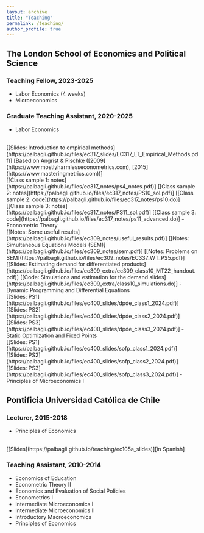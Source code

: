 ```yaml
---
layout: archive
title: "Teaching"
permalink: /teaching/
author_profile: true
---
```


## The London School of Economics and Political Science

### Teaching Fellow, 2023-2025
- Labor Economics (4 weeks)
- Microeconomics

### Graduate Teaching Assistant, 2020-2025
- Labor Economics
<br>
[[Slides: Introduction to empirical methods](https://palbagli.github.io/files/ec317_slides/EC317_LT_Empirical_Methods.pdf)]
[Based on Angrist & Pischke ([2009](https://www.mostlyharmlesseconometrics.com), [2015](https://www.masteringmetrics.com))]
<br>
[[Class sample 1: notes](https://palbagli.github.io/files/ec317_notes/ps4_notes.pdf)]
[[Class sample 2: notes](https://palbagli.github.io/files/ec317_notes/PS10_sol.pdf)]
[[Class sample 2: code](https://palbagli.github.io/files/ec317_notes/ps10.do)]
<br>
[[Class sample 3: notes](https://palbagli.github.io/files/ec317_notes/PS11_sol.pdf)]
[[Class sample 3: code](https://palbagli.github.io/files/ec317_notes/ps11_advanced.do)]
- Econometric Theory
<br>
[[Notes: Some useful results](https://palbagli.github.io/files/ec309_notes/useful_results.pdf)]
[[Notes: Simultaneous Equations Models (SEM)](https://palbagli.github.io/files/ec309_notes/sem.pdf)]
[[Notes: Problems on SEM](https://palbagli.github.io/files/ec309_notes/EC337_WT_PS5.pdf)]
<br>
[[Slides: Estimating demand for differentiated products](https://palbagli.github.io/files/ec309_extra/ec309_class10_MT22_handout.pdf)]
[[Code: Simulations and estimation for the demand slides](https://palbagli.github.io/files/ec309_extra/class10_simulations.do)]
- Dynamic Programming and Differential Equations
<br>
[[Slides: PS1](https://palbagli.github.io/files/ec400_slides/dpde_class1_2024.pdf)]
[[Slides: PS2](https://palbagli.github.io/files/ec400_slides/dpde_class2_2024.pdf)]
[[Slides: PS3](https://palbagli.github.io/files/ec400_slides/dpde_class3_2024.pdf)]
- Static Optimization and Fixed Points
<br>
[[Slides: PS1](https://palbagli.github.io/files/ec400_slides/sofp_class1_2024.pdf)]
[[Slides: PS2](https://palbagli.github.io/files/ec400_slides/sofp_class2_2024.pdf)]
[[Slides: PS3](https://palbagli.github.io/files/ec400_slides/sofp_class3_2024.pdf)]
- Principles of Microeconomics I

## Pontificia Universidad Católica de Chile
### Lecturer, 2015-2018
- Principles of Economics
<br>
[[Slides](https://palbagli.github.io/teaching/ec105a_slides)][in Spanish]

### Teaching Assistant, 2010-2014
- Economics of Education
- Econometric Theory II
- Economics and Evaluation of Social Policies
- Econometrics I
- Intermediate Microeconomics I
- Intermediate Microeconomics II
- Introductory Macroeconomics
- Principles of Economics